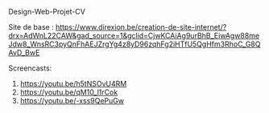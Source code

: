 Design-Web-Projet-CV

Site de base : https://www.direxion.be/creation-de-site-internet/?drx=AdWnL22CAW&gad_source=1&gclid=CjwKCAiAg9urBhB_EiwAgw88meJdw8_WnsRC3pyQnFhAEJZrgYg4z8yD96zqhFg2iHTfU5QgHfm3RhoC_G8QAvD_BwE


Screencasts:

 1) https://youtu.be/h5tNSOvU4RM
 2)  https://youtu.be/qM10_l1rCok
 3)   https://youtu.be/-xss9QePuGw 
